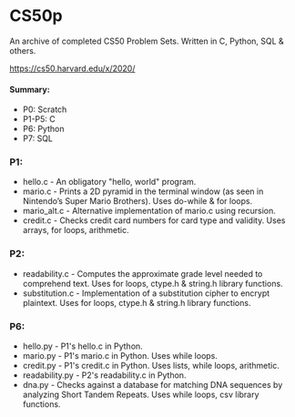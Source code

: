 # CS50p
An archive of completed CS50 Problem Sets. Written in C, Python, SQL & others.

https://cs50.harvard.edu/x/2020/  

#### Summary:  
- P0: Scratch  
- P1-P5: C  
- P6: Python  
- P7: SQL  
### P1:  
- hello.c - An obligatory "hello, world" program.  
- mario.c - Prints a 2D pyramid in the terminal window (as seen in Nintendo’s Super Mario Brothers). Uses do-while & for loops.  
- mario_alt.c - Alternative implementation of mario.c using recursion.  
- credit.c - Checks credit card numbers for card type and validity. Uses arrays, for loops, arithmetic.  
### P2:  
- readability.c - Computes the approximate grade level needed to comprehend text. Uses for loops, ctype.h & string.h library functions.  
- substitution.c - Implementation of a substitution cipher to encrypt plaintext. Uses for loops, ctype.h & string.h library functions.  
### P6:  
- hello.py - P1's hello.c in Python.  
- mario.py - P1's mario.c in Python. Uses while loops.  
- credit.py - P1's credit.c in Python. Uses lists, while loops, arithmetic.  
- readability.py - P2's readability.c in Python.  
- dna.py - Checks against a database for matching DNA sequences by analyzing Short Tandem Repeats. Uses while loops, csv library functions.  
